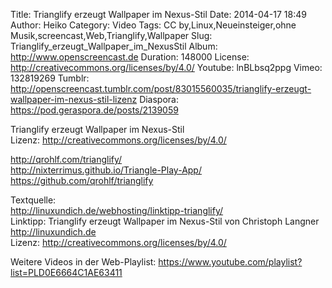 Title: Trianglify erzeugt Wallpaper im Nexus-Stil
Date: 2014-04-17 18:49
Author: Heiko
Category: Video
Tags: CC by,Linux,Neueinsteiger,ohne Musik,screencast,Web,Trianglify,Wallpaper
Slug: Trianglify_erzeugt_Wallpaper_im_NexusStil
Album: http://www.openscreencast.de
Duration: 148000
License: http://creativecommons.org/licenses/by/4.0/
Youtube: lnBLbsq2ppg
Vimeo: 132819269
Tumblr: http://openscreencast.tumblr.com/post/83015560035/trianglify-erzeugt-wallpaper-im-nexus-stil-lizenz
Diaspora: https://pod.geraspora.de/posts/2139059

Trianglify erzeugt Wallpaper im Nexus-Stil  
Lizenz: <http://creativecommons.org/licenses/by/4.0/>  
  
<http://qrohlf.com/trianglify/>  
<http://nixterrimus.github.io/Triangle-Play-App/>  
<https://github.com/qrohlf/trianglify>  
  
Textquelle:  
<http://linuxundich.de/webhosting/linktipp-trianglify/>  
Linktipp: Trianglify erzeugt Wallpaper im Nexus-Stil von Christoph Langner
<http://linuxundich.de>  
Lizenz: <http://creativecommons.org/licenses/by/4.0/>  
  
Weitere Videos in der Web-Playlist:
<https://www.youtube.com/playlist?list=PLD0E6664C1AE63411>  
  

